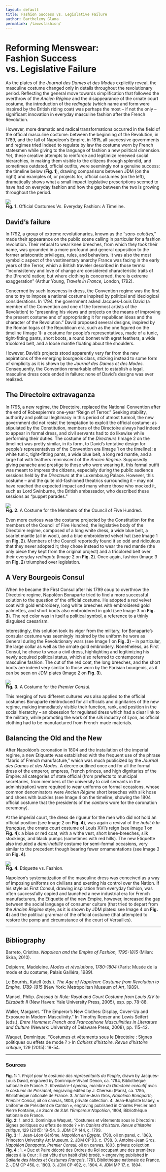 ```yaml
---
layout: default
title: Fashion Success vs. Legislative Failure
author: Barthelemy Glama
permalink: /lawvsfashion/
---
```


<h1>Reforming Menswear:<br>Fashion Success<br>vs. Legislative Failure</h1>

As the plates of the <i>Journal des Dames et des Modes</i> explicitly reveal, the masculine costume changed only in details throughout the revolutionary period. Reflecting the general move towards simplification that followed the overthrow of the <i>Ancien Régime</i> and the disappearance of the ornate court costume, the introduction of the <i>redingote</i> (which name and form were inspired by the British riding coat) was perhaps the most – if not the only – significant innovation in everyday masculine fashion after the French Revolution.

However, more dramatic and radical transformations occurred in the field of the official masculine costume: between the beginning of the Revolution, in 1789, and the fall of Napoleon’s Empire, in 1815, all successive governments and regimes tried indeed to regulate by law the costume worn by French statesmen while giving to the language of fashion a new political dimension. Yet, these creative attempts to reinforce and legitimize renewed social hierarchies, in making them visible to the citizens through splendid, and sometimes outdated, official outfits, were seemingly not a genuine success: the timeline below (<b>Fig. 1</b>), drawing comparisons between JDM (on the right) and examples of, or projects for, official costumes (on the left), dramatically shows what a small impact legislative prescriptions seemed to have had on everyday fashion and how the gap between the two is growing throughout the period.

![](/media/lawvsfashion/image1.png)
<p style="margin-top: -1rem"><b>Fig. 1.</b> Official Costumes Vs. Everyday Fashion: A Timeline.</p>


## David’s failure

In 1792, a group of extreme revolutionaries, known as the “<i>sans-culottes</i>,” made their appearance on the public scene calling in particular for a fashion revolution. Their refusal to wear knee breeches, from which they took their name, was grounded in a more profound and general opposition to the former aristocratic privileges, rules, and behaviors. It was also the most symbolic aspect of the vestimentary anarchy France was facing in the early years of the Terror, which a British traveler described in those terms: “Inconsistency and love of change are considered characteristic traits of the [French] nation; but where clothing is concerned, there is extreme exaggeration” (Arthur Young, <i>Travels in France</i>, London, 1792).

Concerned by such looseness in dress, the Convention regime was the first one to try to impose a national costume inspired by political and ideological considerations. In 1794, the government asked Jacques-Louis David (a member of the Convention and one of the foremost artists of the Revolution) to “presenting his views and projects on the means of improving the present costume and of appropriating it for republican ideas and the character of the Revolution.” David proposed several designs, inspired by the Roman togas of the Republican era, such as the one figured on the timeline (Image 1): a costume for people’s representatives, made of a tunic, tight-fitting pants, short boots, a round bonnet with egret feathers, a wide tricolored belt, and a loose mantle floating about the shoulders.

However, David’s projects stood apparently very far from the new aspirations of the emerging bourgeois class, sticking instead to some form of simplicity as it is shown by the <i>Journal des Dames et des Modes</i>. Consequently, the Convention remarkable effort to establish a legal, masculine dress code ended in failure: none of David’s designs was ever realized.


## The Directoire extravaganza

In 1795, a new regime, the Directoire, replaced the National Convention after the end of Robespierre’s one-year “Reign of Terror.” Seeking stability, authority and political legitimacy in this period of utmost turmoil, the new government did not resist the temptation to exploit the official costume: as stipulated by the Constitution, members of the Directoire always had indeed to appear in formal dress, and civil servants had to do likewise while performing their duties. The costume of the <i>Directeurs</i> (Image 2 on the timeline) was pretty similar, in its form, to David’s tentative design for people’s representatives of the Convention era (Image 1 on the timeline): a white tunic, tight-fitting pants, a wide blue belt, a long red mantle, and a large hat with feathers reminiscent of the <i>Ancien Régime</i>. Supposedly giving panache and prestige to those who were wearing it, this formal outfit was meant to impress the citizens, especially during the public audience sessions held by the <i>Directeurs</i> at the Luxembourg Palace. However, this costume – and the quite old-fashioned theatrics surrounding it – may not have reached the expected impact and many where those who mocked it, such as Lord Swinburne, the British ambassador, who described these sessions as “puppet parades.”

![](/media/lawvsfashion/image2.png)
<p style="margin-top: -1rem"><b>Fig. 2.</b> A Costume for the Members of the Council of Five Hundred.</p>

Even more curious was the costume projected by the Constitution for the members of the Council of Five Hundred, the legislative body of the Directoire regime, composed of a long white dress, a wide blue belt, a scarlet mantle (all in wool), and a blue embroidered velvet hat (see Image 1 on <b>Fig. 2</b>). Members of the Council reportedly found it so odd and ridiculous that they never adopted it; they chose instead to wear the red mantle (the only piece they kept from the original project) and a tricolored belt over their everyday <i>redingote</i> (Image 2 on <b>Fig. 2</b>). Once again, fashion (Image 3 on <b>Fig. 2</b>) triumphed over legislation.


## A Very Bourgeois Consul

When he became the First Consul after his 1799 coup to overthrow the Directoire regime, Napoléon Bonaparte tried to find a more successful solution to the question of the official costume. He adopted a red velvet coat with gold embroidery, long white breeches with embroidered gold palmettes, and short boots also embroidered in gold (see Image 3 on <b>Fig. 3</b>). The red color was in itself a political symbol, a reference to a thinly disguised caesarism.

Interestingly, this solution took its vigor from the military, for Bonaparte’s consular costume was seemingly inspired by the uniform he wore as General during the Revolutionary wars (see Image 1 on <b>Fig. 3</b>) – in particular, the large collar as well as the ornate gold embroidery. Nonetheless, as First Consul, he chose to wear a civil dress, highlighting and legitimizing his newly acquired political status, which also referred to contemporary masculine fashion. The cut of the red coat, the long breeches, and the short boots are indeed very similar to those worn by the Parisian bourgeois, as it can be seen on JDM plates (Image 2 on <b>Fig. 3</b>).

![](/media/lawvsfashion/image3.png)
<p style="margin-top: -1rem"><b>Fig. 3.</b> A Costume for the <i>Premier Consul</i>.</p>

This merging of two different cultures was also applied to the official costumes Bonaparte reintroduced for all officials and dignitaries of the new regime, making immediately visible their function, rank, and position in the social hierarchy – an obsession for regulated dress which had a clear link to the military, while promoting the work of the silk industry of Lyon, as official clothing had to be manufactured from French-made materials.


## Balancing the Old and the New

After Napoléon’s coronation in 1804 and the installation of the imperial regime, a new Etiquette was established with the frequent use of the phrase “fabric of French manufacture,” which was much publicized by the <i>Journal des Dames et des Modes</i>. A decree outlined once and for all the formal dress of the emperor, empress, French princes, and high dignitaries of the Empire: all categories of state official (from prefects to municipal secretaries, from members of the university to civil servants in the administration) were required to wear uniforms on formal occasions, whose common denominators were <i>Ancien Régime</i> short breeches with silk hose and shoes with buckles (see Image 4 on the timeline, showing the 1804 official costume that the presidents of the <i>cantons</i> wore for the coronation ceremony).

At the imperial court, the dress de rigueur for the men who did not hold an official position (see Image 2 on <b>Fig. 4</b>), was again a revival of the <i>habit à la française</i>, the ornate court costume of Louis XVI’s reign (see Image 1 on <b>Fig. 4</b>): a blue or red coat, with a withe vest, short knee-breeches, silk stockings, and black pumps (sometimes with red hills). The new Etiquette also included a <i>demi-habillé</i> costume for semi-formal occasions, very similar to the precedent though bearing fewer ornamentations (see Image 3 on <b>Fig. 4</b>).

![](/media/lawvsfashion/image4.png)
<p style="margin-top: -1rem"><b>Fig. 4.</b> Etiquette vs. Fashion.</p>

Napoléon’s systematization of the masculine dress was conceived as a way of imposing uniforms on civilians and exerting his control over the Nation. If his style as First Consul, drawing inspiration from everyday fashion, was often successfully copied and launched a new industrial era for French manufacturers, the Etiquette of the new Empire, however, increased the gap between the social language of consumer culture (that tried to depart from the <i>Ancien Régime</i> style, as it is shown by JDM plates: see Image 4 on <b>Fig. 4</b>) and the political grammar of the official costume (that attempted to restore the pomp and circumstance of the court of Versailles). 

---

## Bibliography

Barreto, Cristina. <i>Napoleon and the Empire of Fashion, 1795-1815</i> (Milan: Skira, 2010).

Delpierre, Madeleine. <i>Modes et révolutions, 1780-1804</i> (Paris: Musée de la mode et du costume, Palais Galliéra, 1989).

Le Bourhis, Katell (eds.). <i>The Age of Napoleon: Costume from Revolution to Empire, 1789-1815</i> (New York: Metropolitan Museum of Art, 1989).

Mansel, Philip. <i>Dressed to Rule: Royal and Court Costume from Louis XIV to Elizabeth II</i> (New Haven: Yale University Press, 2005), esp. pp. 78-88.

Waller, Margaret. “The Emperor’s New Clothes: Display, Cover-Up and Exposure in Modern Masculinity.” In Timothy Reeser and Lewis Seifert (eds.), <i>Entre Hommes: French and Francophone Masculinities in Literature and Culture</i> (Newark: University of Delaware Press, 2008), pp. 115-42.

Waquet, Dominique. “Costumes et vêtements sous le Directoire : Signes politiques ou effets de mode ? » In <i>Cahiers d’histoire. Revue d’histoire critique</i>, 129 (2015): 19-54. 
<br>

---

### Sources

<p style="font-size: small;">
<b>Fig. 1:</b> 1. <i>Projet pour le costume des représentants du Peuple</i>, drawn by Jacques-Louis David, engraved by Dominique-Vivant Denon, ca. 1794, Bibliothèque nationale de France. 2. <i>Reveillière-Lépeaux, membre du Directoire exécutif avec le costume de Président</i>, engraving edited by J. Chereau (Paris), ca. 1795, Bibliothèque nationale de France. 3. Antoine-Jean Gros, <i>Napoléon Bonaparte, Premier Consul</i>, oil on canvas, 1803, private collection. 4. Jean-Baptiste Isabey, « Uniforme de Président de Canton », engraving published in Charles Percier and Pierre Fontaine, <i>Le Sacre de S.M. l’Empereur Napoléon</i>, 1804, Bibliothèque nationale de France.<br>
<b>Fig. 2:</b> 1. and 2. Dominique Waquet, “Costumes et vêtements sous le Directoire : Signes politiques ou effets de mode ? » In <i>Cahiers d’histoire. Revue d’histoire critique</i>, 129 (2015): 19-54. 3. JDM CP 144, c. 1799.<br>
<b>Fig. 3:</b> 1. Jean-Léon Gérôme, <i>Napoléon en Égypte</i>, 1798, oil on panel, c. 1863, Princeton University Art Museum. 2. JDM CP 93, c. 1798. 3. Antoine-Jean Gros, <i>Napoléon Bonaparte, Premier Consul</i>, oil on canvas, 1803, private collection.<br>
<b>Fig. 4 :</b> 1. « Duc et Paire décoré des Ordres du Roi occupant une des premières places à la Cour : il est vêtu d’un habit d’été brodé, » engraving published in <i>Gallerie des Modes et Costumes Français</i>, 1781, Bibliothèque nationale de France. 2. JDM CP 456, c. 1803. 3. JDM CP 492, c. 1804. 4. JDM MP 17, c. 1804.
</p>